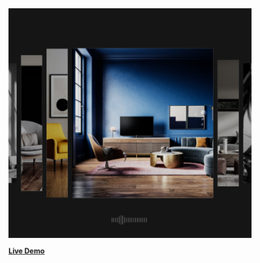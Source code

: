 <img src='Screenshot.png' width="480px">

[**Live Demo**](https://momentchan.github.io/r3f-horizontal-tiles/)
